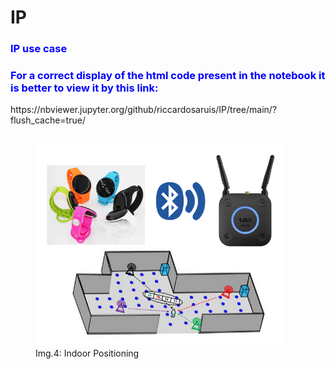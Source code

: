 # IP
<h3><font color='blue'>IP use case</font></h3>
<h3><font color='blue'>For a correct display of the html code present in the notebook it is better to view it by this link:</font></h3>
https://nbviewer.jupyter.org/github/riccardosaruis/IP/tree/main/?flush_cache=true/
<br><br>
<figure>
<img src="ip_image.png" alt="ip_image" style="width: 400px;"/>
<figcaption>Img.4: Indoor Positioning</figcaption>
</figure>
